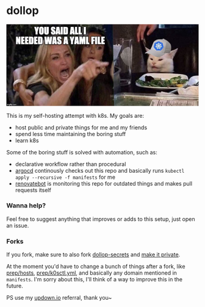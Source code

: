 # dollop

![smudge the table cat lied about k8s just needing a yaml file](smudge-lied.jpg)

This is my self-hosting attempt with k8s. My goals are:

- host public and private things for me and my friends
- spend less time maintaining the boring stuff
- learn k8s

Some of the boring stuff is solved with automation, such as:

- declarative workflow rather than procedural
- [argocd][4] continously checks out this repo and basically runs `kubectl apply --recursive -f manifests` for me
- [renovatebot][5] is monitoring this repo for outdated things and makes pull requests itself

### Wanna help?
Feel free to suggest anything that improves or adds to this setup, just open an issue.

### Forks
If you fork, make sure to also fork [dollop-secrets][1] and <ins>make it private</ins>.

At the moment you'd have to change a bunch of things after a fork, like [prep/hosts][2], [prep/k0sctl.yml][3], and basically any domain mentioned in `manifests`. I'm sorry about this, I'll think of a way to improve this in the future.

PS use my [updown.io][6] referral, thank you~

[1]: https://github.com/cinnamondoll/dollop-secrets
[2]: prep/hosts
[3]: prep/k0sctl.yml
[4]: https://github.com/argoproj/argo-cd
[5]: https://github.com/renovatebot/renovate
[6]: https://updown.io/r/DnQTP

